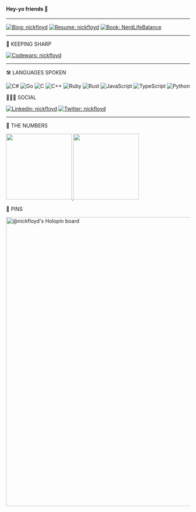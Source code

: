 #### Hey-yo friends 👋
---

[![Blog: nickfloyd](https://img.shields.io/badge/blog-archcoder-blue?style=plastic)](https://archcoder.com)
[![Resume: nickfloyd](https://img.shields.io/badge/Resume-Nick%20Floyd-blue?style=plastic)](https://represent.io/nickfloyd)
[![Book: NerdLifeBalance](https://img.shields.io/badge/book-Nerd%20Life%20Balance-red?style=plastic)](https://leanpub.com/nerdlifebalance)

---

💠 KEEPING SHARP

[![Codewars: nickfloyd](https://www.codewars.com/users/nickfloyd/badges/large)](https://www.codewars.com/users/nickfloyd)

---

🛠 LANGUAGES SPOKEN 

![C#](https://img.shields.io/badge/c%23-%23239120.svg?style=for-the-badge&logo=c-sharp&logoColor=white)
![Go](https://img.shields.io/badge/go-%2300ADD8.svg?style=for-the-badge&logo=go&logoColor=white)
![C](https://img.shields.io/badge/c-%2300599C.svg?style=for-the-badge&logo=c&logoColor=white)
![C++](https://img.shields.io/badge/c++-%2300599C.svg?style=for-the-badge&logo=c%2B%2B&logoColor=white)
![Ruby](https://img.shields.io/badge/ruby-%23CC342D.svg?style=for-the-badge&logo=ruby&logoColor=white)
![Rust](https://img.shields.io/badge/rust-%23000000.svg?style=for-the-badge&logo=rust&logoColor=white)
![JavaScript](https://img.shields.io/badge/javascript-%23323330.svg?style=for-the-badge&logo=javascript&logoColor=%23F7DF1E)
![TypeScript](https://img.shields.io/badge/typescript-%23007ACC.svg?style=for-the-badge&logo=typescript&logoColor=white)
![Python](https://img.shields.io/badge/python-3670A0?style=for-the-badge&logo=python&logoColor=ffdd54)

🧑‍🤝‍🧑 SOCIAL

[![Linkedin: nickfloyd](https://img.shields.io/badge/-nickfloyd-blue?style=plastic&logo=Linkedin)](https://www.linkedin.com/in/nickfloyd/)
[![Twitter: nickfloyd](https://img.shields.io/twitter/follow/nickfloyd?color=blue&label=twitter&logo=twitter&style=plastic)](https://twitter.com/nickfloyd)

---

🔢 THE NUMBERS

<p align="left">
  <a href="https://github.com/nickfloyd">
    <img height="180em" src="https://github-readme-stats-eight-theta.vercel.app/api?username=nickfloyd&show_icons=true&theme=algolia&include_all_commits=true&count_private=true"/>
    <img height="180em" src="https://github-readme-stats-eight-theta.vercel.app/api/top-langs/?username=nickfloyd&layout=compact&langs_count=8&theme=algolia"/>
  </a>
</p>

🎯 PINS

<p align="left">
   <a href="https://holopin.io/@nickfloyd">
    <img width="790em" src="https://holopin.me/nickfloyd" alt="@nickfloyd's Holopin board" />
  </a> 
</p>


